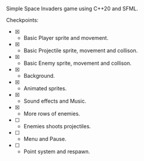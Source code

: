 Simple Space Invaders game using C++20 and SFML.

Checkpoints:

- [X] - Basic Player sprite and movement.

- [X] - Basic Projectile sprite, movement and collison.

- [X] - Basic Enemy sprite, movement and collison.

- [X] - Background.

- [X] - Animated sprites.

- [X] - Sound effects and Music.

- [X] - More rows of enemies.

- [ ] - Enemies shoots projectiles.

- [ ] - Menu and Pause.

- [ ] - Point system and respawn.

